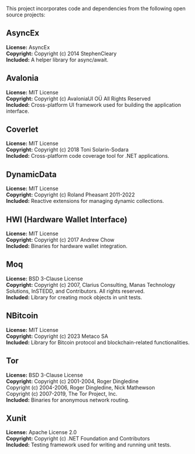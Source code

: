 This project incorporates code and dependencies from the following open source projects:

## AsyncEx
**License:** AsyncEx  
**Copyright:** Copyright (c) 2014 StephenCleary  
**Included:** A helper library for async/await.  

## Avalonia
**License:** MIT License  
**Copyright:** Copyright (c) AvaloniaUI OÜ All Rights Reserved  
**Included:** Cross-platform UI framework used for building the application interface.  

## Coverlet
**License:** MIT License  
**Copyright:** Copyright (c) 2018 Toni Solarin-Sodara  
**Included:** Cross-platform code coverage tool for .NET applications.  

## DynamicData
**License:** MIT License  
**Copyright:** Copyright (c) Roland Pheasant 2011-2022  
**Included:** Reactive extensions for managing dynamic collections.  

## HWI (Hardware Wallet Interface)
**License:** MIT License  
**Copyright:** Copyright (c) 2017 Andrew Chow  
**Included:** Binaries for hardware wallet integration.  

## Moq
**License:** BSD 3-Clause License  
**Copyright:** Copyright (c) 2007, Clarius Consulting, Manas Technology Solutions, InSTEDD,
and Contributors. All rights reserved.  
**Included:** Library for creating mock objects in unit tests.  

## NBitcoin
**License:** MIT License  
**Copyright:**  Copyright (c) 2023 Metaco SA  
**Included:** Library for Bitcoin protocol and blockchain-related functionalities.  

## Tor
**License:** BSD 3-Clause License  
**Copyright:** Copyright (c) 2001-2004, Roger Dingledine  
Copyright (c) 2004-2006, Roger Dingledine, Nick Mathewson  
Copyright (c) 2007-2019, The Tor Project, Inc.  
**Included:** Binaries for anonymous network routing.  

## Xunit
**License:** Apache License 2.0  
**Copyright:**  Copyright (c) .NET Foundation and Contributors  
**Included:** Testing framework used for writing and running unit tests.  
